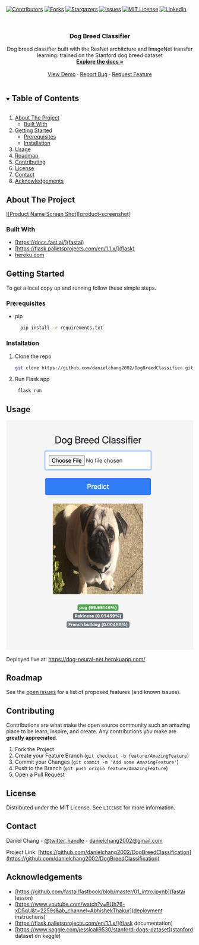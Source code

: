<!--
*** Thanks for checking out the Best-README-Template. If you have a suggestion
*** that would make this better, please fork the repo and create a pull request
*** or simply open an issue with the tag "enhancement".
*** Thanks again! Now go create something AMAZING! :D
***
***
***
*** To avoid retyping too much info. Do a search and replace for the following:
*** danielchang2002, DogBreedClassification, twitter_handle, email, project_title, project_description
-->



<!-- PROJECT SHIELDS -->
<!--
*** I'm using markdown "reference style" links for readability.
*** Reference links are enclosed in brackets [ ] instead of parentheses ( ).
*** See the bottom of this document for the declaration of the reference variables
*** for contributors-url, forks-url, etc. This is an optional, concise syntax you may use.
*** https://www.markdownguide.org/basic-syntax/#reference-style-links
-->
[![Contributors][contributors-shield]][contributors-url]
[![Forks][forks-shield]][forks-url]
[![Stargazers][stars-shield]][stars-url]
[![Issues][issues-shield]][issues-url]
[![MIT License][license-shield]][license-url]
[![LinkedIn][linkedin-shield]][linkedin-url]



<!-- PROJECT LOGO -->
<br />
<p align="center">

  <h3 align="center">Dog Breed Classifier</h3>

  <p align="center">
    Dog breed classifier built with the ResNet architcture and ImageNet transfer learning: trained on the Stanford dog breed dataset
    <br />
    <a href="https://github.com/danielchang2002/DogBreedClassification"><strong>Explore the docs »</strong></a>
    <br />
    <br />
    <a href="https://github.com/danielchang2002/DogBreedClassification">View Demo</a>
    ·
    <a href="https://github.com/danielchang2002/DogBreedClassification/issues">Report Bug</a>
    ·
    <a href="https://github.com/danielchang2002/DogBreedClassification/issues">Request Feature</a>
  </p>
</p>



<!-- TABLE OF CONTENTS -->
<details open="open">
  <summary><h2 style="display: inline-block">Table of Contents</h2></summary>
  <ol>
    <li>
      <a href="#about-the-project">About The Project</a>
      <ul>
        <li><a href="#built-with">Built With</a></li>
      </ul>
    </li>
    <li>
      <a href="#getting-started">Getting Started</a>
      <ul>
        <li><a href="#prerequisites">Prerequisites</a></li>
        <li><a href="#installation">Installation</a></li>
      </ul>
    </li>
    <li><a href="#usage">Usage</a></li>
    <li><a href="#roadmap">Roadmap</a></li>
    <li><a href="#contributing">Contributing</a></li>
    <li><a href="#license">License</a></li>
    <li><a href="#contact">Contact</a></li>
    <li><a href="#acknowledgements">Acknowledgements</a></li>
  </ol>
</details>



<!-- ABOUT THE PROJECT -->
## About The Project

[![Product Name Screen Shot][product-screenshot]](https://example.com)


### Built With

* [https://docs.fast.ai/](fastai)
* [https://flask.palletsprojects.com/en/1.1.x/](flask)
* [heroku.com](heroku)



<!-- GETTING STARTED -->
## Getting Started

To get a local copy up and running follow these simple steps.

### Prerequisites

* pip
  ```sh
    pip install -r requirements.txt
  ```

### Installation

1. Clone the repo
   ```sh
   git clone https://github.com/danielchang2002/DogBreedClassifier.git
   ```
2. Run Flask app
   ```sh
    flask run
   ```



<!-- USAGE EXAMPLES -->
## Usage

<img src="screenshot.png">

Deployed live at: 
https://dog-neural-net.herokuapp.com/



<!-- ROADMAP -->
## Roadmap

See the [open issues](https://github.com/danielchang2002/DogBreedClassification/issues) for a list of proposed features (and known issues).



<!-- CONTRIBUTING -->
## Contributing

Contributions are what make the open source community such an amazing place to be learn, inspire, and create. Any contributions you make are **greatly appreciated**.

1. Fork the Project
2. Create your Feature Branch (`git checkout -b feature/AmazingFeature`)
3. Commit your Changes (`git commit -m 'Add some AmazingFeature'`)
4. Push to the Branch (`git push origin feature/AmazingFeature`)
5. Open a Pull Request



<!-- LICENSE -->
## License

Distributed under the MIT License. See `LICENSE` for more information.



<!-- CONTACT -->
## Contact

Daniel Chang - [@twitter_handle](https://twitter.com/danielchang2002) - danielchang2002@gmail.com

Project Link: [https://github.com/danielchang2002/DogBreedClassification](https://github.com/danielchang2002/DogBreedClassification)



<!-- ACKNOWLEDGEMENTS -->
## Acknowledgements

* [https://github.com/fastai/fastbook/blob/master/01_intro.ipynb](fastai lesson)
* [https://www.youtube.com/watch?v=BUh76-xD5qU&t=2259s&ab_channel=AbhishekThakur](deployment instructions)
* [https://flask.palletsprojects.com/en/1.1.x/](flask documentation)
* [https://www.kaggle.com/jessicali9530/stanford-dogs-dataset](stanford dataset on kaggle)





<!-- MARKDOWN LINKS & IMAGES -->
<!-- https://www.markdownguide.org/basic-syntax/#reference-style-links -->
[contributors-shield]: https://img.shields.io/github/contributors/danielchang2002/repo.svg?style=for-the-badge
[contributors-url]: https://github.com/danielchang2002/DogBreedClassification/graphs/contributors
[forks-shield]: https://img.shields.io/github/forks/danielchang2002/repo.svg?style=for-the-badge
[forks-url]: https://github.com/danielchang2002/DogBreedClassification/network/members
[stars-shield]: https://img.shields.io/github/stars/danielchang2002/repo.svg?style=for-the-badge
[stars-url]: https://github.com/danielchang2002/DogBreedClassification/stargazers
[issues-shield]: https://img.shields.io/github/issues/danielchang2002/repo.svg?style=for-the-badge
[issues-url]: https://github.com/danielchang2002/repo/issues
[license-shield]: https://img.shields.io/github/license/danielchang2002/repo.svg?style=for-the-badge
[license-url]: https://github.com/danielchang2002/repo/blob/master/LICENSE.txt
[linkedin-shield]: https://img.shields.io/badge/-LinkedIn-black.svg?style=for-the-badge&logo=linkedin&colorB=555
[linkedin-url]: https://www.linkedin.com/in/daniel-chang-b93473204/







